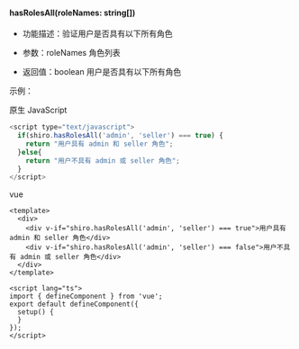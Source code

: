 #### **hasRolesAll(roleNames: string[])**
* 功能描述：验证用户是否具有以下所有角色

* 参数：roleNames 角色列表

* 返回值：boolean 用户是否具有以下所有角色

示例：

原生 JavaScript
```javascript
<script type="text/javascript">
  if(shiro.hasRolesAll('admin', 'seller') === true) {
  	return "用户具有 admin 和 seller 角色";
  }else{
  	return "用户不具有 admin 或 seller 角色";
  }
</script>
```

vue
```vue
<template>
  <div>
    <div v-if="shiro.hasRolesAll('admin', 'seller') === true">用户具有 admin 和 seller 角色</div>
    <div v-if="shiro.hasRolesAll('admin', 'seller') === false">用户不具有 admin 或 seller 角色</div>
  </div>
</template>

<script lang="ts">
import { defineComponent } from 'vue';
export default defineComponent({
  setup() {
  }
});
</script>
```
